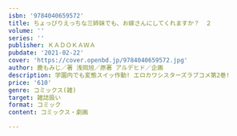 ```yaml
---
isbn: '9784040659572'
title: ちょっぴりえっちな三姉妹でも、お嫁さんにしてくれますか？　２
volume: ''
series: ''
publisher: ＫＡＤＯＫＡＷＡ
pubdate: '2021-02-22'
cover: 'https://cover.openbd.jp/9784040659572.jpg'
author: 鹿もみじ／著 浅岡旭／原著 アルデヒド／企画
description: 学園内でも変態スイッ作動! エロカワシスターズラブコメ第2巻!
price: '610'
genre: コミックス(雑)
target: 雑誌扱い
format: コミック
content: コミックス・劇画

---
```

